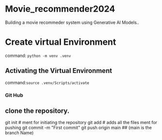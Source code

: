# Movie_recommender2024
Building a movie  recommeder system using Generative AI Models..
#  Create virtual Environment
command: ``python -m venv .venv``
## Activating the Virtual Environment
command:``source .venv/Scripts/activate``

### Git Hub
## clone the repository.
git init # ment for initiating the repository
git add # adds all the files ment for pushing
git commit -m "First commit"
git push origin main ## (main is the branch Name)